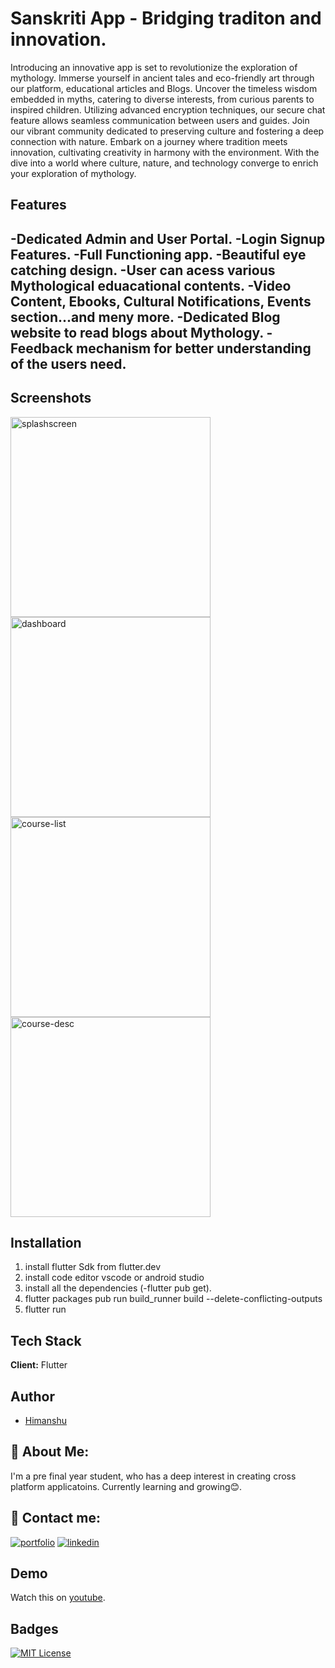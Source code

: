 
# Sanskriti App - Bridging traditon and innovation.

Introducing  an innovative app is set to revolutionize the exploration of mythology. 
Immerse yourself in ancient tales and eco-friendly art through our platform,  educational articles and Blogs. 
Uncover the timeless wisdom embedded in myths, catering to diverse interests, from curious parents to inspired children. 
Utilizing advanced encryption techniques, our secure chat feature allows seamless communication between users and guides.
Join our vibrant community dedicated to preserving culture and fostering a deep connection with nature. 
Embark on a journey where tradition meets innovation, cultivating creativity in harmony with the environment. With the dive into a world where culture, nature, and technology converge to enrich your exploration of mythology.




## Features
-Dedicated Admin and User Portal.
-Login Signup Features.
-Full Functioning app.
-Beautiful eye catching design.
-User can acess various Mythological eduacational contents. 
-Video Content, Ebooks, Cultural Notifications, Events section...and meny more.
-Dedicated Blog website to read blogs about Mythology.
-Feedback mechanism for better understanding of the users need.
-



## Screenshots



<p>
  <img src="https://github.com/nycanshu/sanskriti_hackbyte/assets/112685847/5e2e96b0-2ea1-4cc4-a410-a4b9adcc50ff" alt="splashscreen" width="320" style="margin-right: 150px;">

  <img src="https://github.com/nycanshu/sanskriti_hackbyte/assets/112685847/a421b9b8-0aac-492c-8001-39a01592f761" alt="dashboard" width="320" style="margin-right: 150px;">

  <img src="(https://github.com/nycanshu/sanskriti_hackbyte/assets/112685847/6374d443-ed9d-4d59-bb98-c909937848ee)" alt="course-list" width="320" style="margin-right: 150px;">

  <img src="(https://github.com/nycanshu/sanskriti_hackbyte/assets/112685847/fb741223-3fa4-4c10-bc26-90c3e65e8c60)" alt="course-desc" width="320" style="margin-right: 150px;">

</p>



## Installation

1) install flutter Sdk from flutter.dev 
2) install code editor vscode or android studio
4) install all the dependencies (-flutter pub get).
5) flutter packages pub run build_runner build --delete-conflicting-outputs
6) flutter run 
    
## Tech Stack

**Client:** Flutter


## Author

- [Himanshu](https://github.com/nycanshu)


## 🚀 About Me:
I'm a pre final year student, who has a deep interest in creating cross platform applicatoins. Currently learning and growing😊.



## 🔗 Contact me:
[![portfolio](https://img.shields.io/badge/my_portfolio-000?style=for-the-badge&logo=ko-fi&logoColor=white)](https://okay-anshu.web.app)
[![linkedin](https://img.shields.io/badge/linkedin-0A66C2?style=for-the-badge&logo=linkedin&logoColor=white)](https://www.linkedin.com/in/okay-anshu/)



## Demo
Watch this on [youtube](https://youtu.be/Kg717RXkt14?si=TbQM7ust_prNdBAg).


## Badges

[![MIT License](https://img.shields.io/badge/License-MIT-green.svg)](https://choosealicense.com/licenses/mit/)


